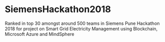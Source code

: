 # SiemensHackathon2018

Ranked in top 30 amongst around 500 teams in Siemens Pune Hackathon 2018 for project on Smart Grid Electricity Management using Blockchain, Microsoft Azure and MindSphere	                                

